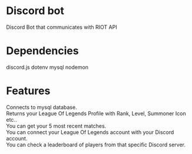 # Discord bot
 Discord Bot that communicates with RIOT API
 
# Dependencies
 discord.js
 dotenv
 mysql
 nodemon

# Features 
 Connects to mysql database.<br>
 Returns your League Of Legends Profile with Rank, Level, Summoner Icon etc..<br>
 You can get your 5 most recent matches.<br>
 You can connect your League Of Legends account with your Discord account.<br>
 You can check a leaderboard of players from that specific Discord server.<br>
